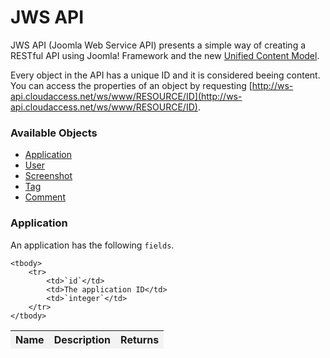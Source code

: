 JWS API
===============

JWS API (Joomla Web Service API) presents a simple way of creating a RESTful API using Joomla! Framework and the new [Unified Content Model](https://github.com/stefanneculai/joomla-platform/tree/content "Unified Content Model").

Every object in the API has a unique ID and it is considered beeing content. You can access the properties of an object by requesting [http://ws-api.cloudaccess.net/ws/www/RESOURCE/ID](http://ws-api.cloudaccess.net/ws/www/RESOURCE/ID). 


### Available Objects ###
+ [Application](#application)
+ [User](#user)	
+ [Screenshot](#screenshot)
+ [Tag](#tag)
+ [Comment](#tag)


### Application ##

An application has the following `fields`.
<table>
	<thead style="text-weight: bold; background: #F3F3F3">
		<tr>
			<th>Name</th>
			<th>Description</th>
			<th>Returns</th>
		</tr>
	</thead>
		
	<tbody>
		<tr>
			<td>`id`</td>
			<td>The application ID</td>
			<td>`integer`</td>
		</tr>
	</tbody>
</table>